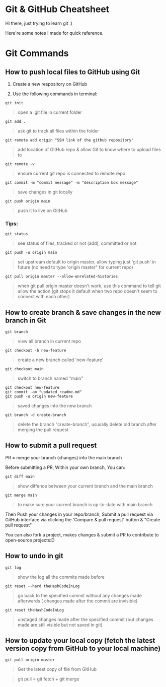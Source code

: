 # Git & GitHub Cheatsheet

Hi there, just trying to learn git :) 

Here're some notes I made for quick reference.


# Git Commands
## How to push local files to GitHub using Git 

1. Create a new respository on GitHub

2. Use the following commands in terminal:

``` 
git init 
```
> open a .git file in current folder

``` 
git add .
```
> ask git to track all files within the folder

``` 
git remote add origin "SSH link of the github repository" 
```
> add location of GitHub repo & allow Git to know where to upload files to

``` 
git remote -v 
```
> ensure current git repo is connected to remote repo

``` 
git commit -m "commit message" -m "description box message" 
```
> save changes in git locally

``` 
git push origin main 
```
> push it to live on GitHub

### Tips: 

``` 
git status 
```
> see status of files, tracked or not (add), committed or not

``` 
git push -u origin main 
```
> set upstream default to origin master, allow typing just 'git push' in future (no need to type 'origin master" for current repo)
```
git pull origin master --allow-unrelated-histories
```
> when git pull origin master doesn't work, use this command to tell git allow the action (git stops it default when two repo doesn't seem to connect with each other)


## How to create branch & save changes in the new branch in Git
```
git branch
```
> view all branch in current repo

```
git checkout -b new-feature
```
> create a new branch called 'new-feature'

```
git checkout main
```
> switch to branch named "main"

```
git checkout new-feature
git commit -am "updated readme.md"
git push -u origin new-feature
```
> saved changes into the new branch

```
git branch -d create-branch
```
> delete the branch "create-branch", ususally delete old branch after merging the pull request

## How to submit a pull request
PR = merge your branch (changes) into the main branch

Before submitting a PR, Within your own branch, You can:
```
git diff main
```
> show diffence between your current branch and the main branch

```
git merge main
```
> to make sure your current branch is up-to-date with main branch

Then Push your changes in your repo/branch, Submit a pull request via GitHub interface via clicking the 'Compare & pull request' button & "Create pull request"

You can also fork a project, makes changes & submit a PR to contribute to open-source projects:D

## How to undo in git
```
git log
```
> show the log all the commits made before

```
git reset --hard theHashCodeInLog
```
> go back to the specified commit without any changes made afterwards ( changes made after the commit are invisible)

```
git reset theHashCodeInLog
``` 
> unstaged changes made after the specified commit (but changes made are still visible but not saved in git)

## How to update your local copy (fetch the latest version copy from GitHub to your local machine)

```
git pull origin master
```
> Get the latest copy of file from GitHub

> git pull = git fetch + git merge
